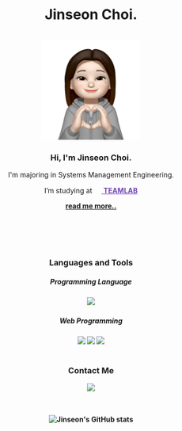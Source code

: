 <header>
  <div align='center'>
    <h1>Jinseon Choi.</h1>
    </br><img src="image_me.png" width="200px">
    <h3>Hi, I'm <strong>Jinseon Choi.</strong></h3>
    <p>I'm majoring in Systems Management Engineering.</p>
    <p>I’m studying at <a href="https://github.com/TeamLab" style="color:#7346B2">
      <img src="https://avatars.githubusercontent.com/u/8847097?s=200&v=4" width="15px;" height="15px;"/>
      <strong>TEAMLAB</strong></a></p>
    <strong><a href="https://heavenly-nylon-4ca.notion.site/About-me-Realsunchoi-30983455a1e94a5f8cd2c7046feea6c3">read me more..</a>
  </div>
</header>
  
<body>
  <div align='center'>
    <br>
    <h3>Languages and Tools</h3>
      <h5>Programming Language</h5>
        <img src="https://img.shields.io/badge/Python-000000?style=round-square&logo=Python&logoColor=blue"/>
      <h5>Web Programming</h5>
        <img src="https://img.shields.io/badge/Vue.js-000000?style=round-square&logo=Vue.js&logoColor=bluegreen"/>
        <img src="https://img.shields.io/badge/Node.js-000000?style=round-square&logo=Node.js&logoColor=bluegreen"/>
        <img src="https://img.shields.io/badge/MySQL-000000?style=round-square&logo=MySQL&logoColor=4479A1">
    <br>
    <br>
    <h3>Contact Me</h3>
    <p>
      <a href="mailto:sttaurt@gmail.com"><img src="https://img.shields.io/badge/Gmail-000000?style=round-square&logo=gmail&logoColor=EA4335"/></a>
    </p>
    <br>

  ![Jinseon's GitHub stats](https://github-readme-stats.vercel.app/api?username=oooihmm&show_icons=true&theme=radical)

  </div>
</body>
